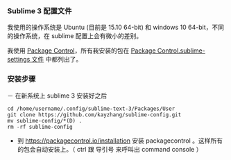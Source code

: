 ### Sublime 3 配置文件

我使用的操作系统是 Ubuntu (目前是 15.10 64-bit) 和 windows 10 64-bit，不同的操作系统，在 sublime 配置上会有微小的差别。

我使用 [Package Control](https://packagecontrol.io/installation)，所有我安装的包在 [Package Control.sublime-settings 文件](https://github.com/kayzhang/sublime-config/blob/master/Package%20Control.sublime-settings) 中都列出了。



### 安装步骤

－ 在新系统上 sublime 3 安装好之后

```console
cd /home/username/.config/sublime-text-3/Packages/User
git clone https://github.com/kayzhang/sublime-config.git
mv sublime-config/*(D) .
rm -rf sublime-config
```

- 到 https://packagecontrol.io/installation 安装 packagecontrol 。这样所有的包会自动安装上。（ ctrl 跟 导引号 来呼叫出 command console ）
